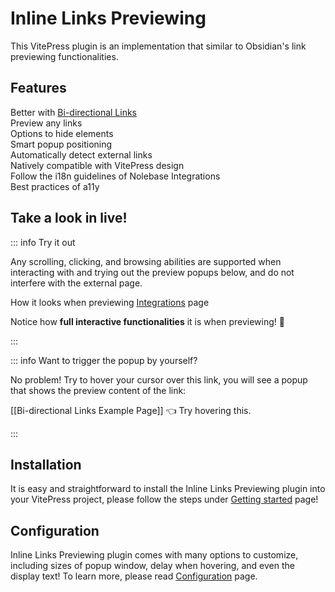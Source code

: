 <script setup>
import packageJSON from '~/packages/vitepress-plugin-inline-link-preview/package.json'
import { PopupIframe } from '@nolebase/vitepress-plugin-inline-link-preview/client'
</script>

# Inline Links Previewing <Badge type="tip" :text="`v${packageJSON.version}`" />

This VitePress plugin is an implementation that similar to Obsidian's link previewing functionalities.

## Features

<div grid="~ cols-[auto_1fr] gap-1" items-start my-1>
  <div h=[1rem]><div i-icon-park-outline:check-one text="green-600" /></div>
  <span>Better with <a href="/pages/zh-CN/integrations/markdown-it-bi-directional-links/">Bi-directional Links</a></span>
  <div h=[1rem]><div i-icon-park-outline:check-one text="green-600" /></div>
  <span>Preview any links</span>
  <div h=[1rem]><div i-icon-park-outline:check-one text="green-600" /></div>
  <span>Options to hide elements</span>
  <div h=[1rem]><div i-icon-park-outline:check-one text="green-600" /></div>
  <span>Smart popup positioning</span>
  <div h=[1rem]><div i-icon-park-outline:check-one text="green-600" /></div>
  <span>Automatically detect external links</span>
  <div h=[1rem]><div i-icon-park-outline:check-one text="green-600" /></div>
  <span>Natively compatible with VitePress design</span>
  <div h=[1rem]><div i-icon-park-outline:check-one text="green-600" /></div>
  <span>Follow the i18n guidelines of Nolebase Integrations</span>
  <div h=[1rem]><div i-icon-park-outline:check-one text="green-600" /></div>
  <span>Best practices of a11y</span>
</div>

## Take a look in live!

::: info Try it out

Any scrolling, clicking, and browsing abilities are supported when interacting with and trying out the preview popups below, and do not interfere with the external page.

<div relative h-full min-h="[440px] <sm:[480px]" w-full max-w="[640px] <sm:100%">
  How it looks when previewing <a href="/pages/en/integrations/">Integrations</a>  page
  <div
      flex="~ col"
      absolute z-1 m-0 overflow-hidden rounded-lg p-0
      top="[30px] <sm:[60px]" left-0
      w-full max-w="[100vw]"
      h="[400px]" max-h="[440px]"
      shadow="2xl" border="1 solid $vp-c-divider"
    >
      <PopupIframe href="/pages/en/integrations/" />
    </div>
</div>

Notice how **full interactive functionalities** it is when previewing! 🤗

:::

::: info Want to trigger the popup by yourself?

No problem! Try to hover your cursor over this link, you will see a popup that shows the preview content of the link:

[[Bi-directional Links Example Page]] 👈 Try hovering this.

:::

## Installation

It is easy and straightforward to install the Inline Links Previewing plugin into your VitePress project, please follow the steps under [Getting started](./getting-started) page!

## Configuration

Inline Links Previewing plugin comes with many options to customize, including sizes of popup window, delay when hovering, and even the display text! To learn more, please read [Configuration](./configuration) page.
